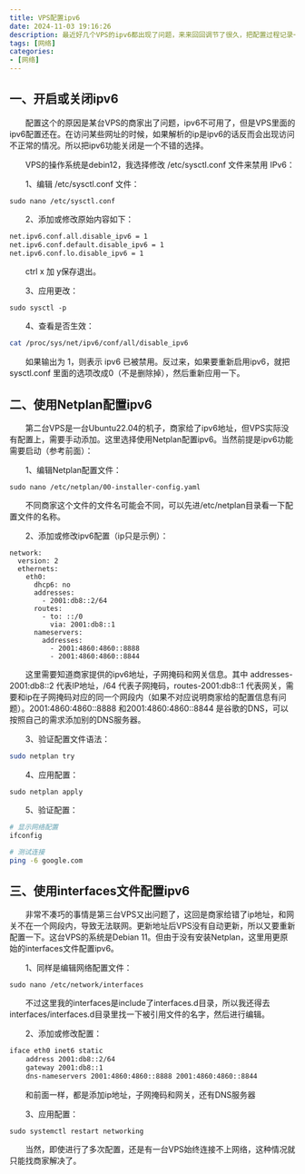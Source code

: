 ```yaml
---
title: VPS配置ipv6
date: 2024-11-03 19:16:26
description: 最近好几个VPS的ipv6都出现了问题，来来回回调节了很久，把配置过程记录一下
tags: [网络]
categories: 
- [网络]
---
```


## 一、开启或关闭ipv6

&emsp;&emsp;配置这个的原因是某台VPS的商家出了问题，ipv6不可用了，但是VPS里面的ipv6配置还在。在访问某些网址的时候，如果解析的ip是ipv6的话反而会出现访问不正常的情况。所以把ipv6功能关闭是一个不错的选择。

&emsp;&emsp;VPS的操作系统是debin12，我选择修改 /etc/sysctl.conf 文件来禁用 IPv6：

&emsp;&emsp;1、编辑 /etc/sysctl.conf 文件：

```
sudo nano /etc/sysctl.conf
```

&emsp;&emsp;2、添加或修改原始内容如下：

```bash
net.ipv6.conf.all.disable_ipv6 = 1
net.ipv6.conf.default.disable_ipv6 = 1
net.ipv6.conf.lo.disable_ipv6 = 1
```

&emsp;&emsp;ctrl x 加 y保存退出。

&emsp;&emsp;3、应用更改：

```
sudo sysctl -p
```

&emsp;&emsp;4、查看是否生效：

```bash
cat /proc/sys/net/ipv6/conf/all/disable_ipv6
```

&emsp;&emsp;如果输出为 1，则表示 ipv6 已被禁用。反过来，如果要重新启用ipv6，就把sysctl.conf 里面的选项改成0（不是删除掉），然后重新应用一下。

## 二、使用Netplan配置ipv6

&emsp;&emsp;第二台VPS是一台Ubuntu22.04的机子，商家给了ipv6地址，但VPS实际没有配置上，需要手动添加。这里选择使用Netplan配置ipv6。当然前提是ipv6功能需要启动（参考前面）：

&emsp;&emsp;1、编辑Netplan配置文件：

```
sudo nano /etc/netplan/00-installer-config.yaml
```

&emsp;&emsp;不同商家这个文件的文件名可能会不同，可以先进/etc/netplan目录看一下配置文件的名称。

&emsp;&emsp;2、添加或修改ipv6配置（ip只是示例）：

```
network:
  version: 2
  ethernets:
    eth0:
      dhcp6: no
      addresses:
        - 2001:db8::2/64
      routes:
        - to: ::/0
          via: 2001:db8::1
      nameservers:
        addresses:
          - 2001:4860:4860::8888
          - 2001:4860:4860::8844
```

&emsp;&emsp;这里需要知道商家提供的ipv6地址，子网掩码和网关信息。其中 addresses-2001:db8::2 代表IP地址，/64 代表子网掩码，routes-2001:db8::1 代表网关，需要和ip在子网掩码对应的同一个网段内（如果不对应说明商家给的配置信息有问题）。2001:4860:4860::8888 和2001:4860:4860::8844 是谷歌的DNS，可以按照自己的需求添加别的DNS服务器。

&emsp;&emsp;3、验证配置文件语法：

```bash
sudo netplan try
```

&emsp;&emsp;4、应用配置：

```
sudo netplan apply
```

&emsp;&emsp;5、验证配置：

```bash
# 显示网络配置
ifconfig

# 测试连接
ping -6 google.com
```

## 三、使用interfaces文件配置ipv6

&emsp;&emsp;非常不凑巧的事情是第三台VPS又出问题了，这回是商家给错了ip地址，和网关不在一个网段内，导致无法联网。更新地址后VPS没有自动更新，所以又要重新配置一下。这台VPS的系统是Debian 11。但由于没有安装Netplan，这里用更原始的interfaces文件配置ipv6。

&emsp;&emsp;1、同样是编辑网络配置文件：

```
sudo nano /etc/network/interfaces
```

&emsp;&emsp;不过这里我的interfaces是include了interfaces.d目录，所以我还得去interfaces/interfaces.d目录里找一下被引用文件的名字，然后进行编辑。

&emsp;&emsp;2、添加或修改配置：

```bash
iface eth0 inet6 static
    address 2001:db8::2/64         
    gateway 2001:db8::1             
    dns-nameservers 2001:4860:4860::8888 2001:4860:4860::8844
```

&emsp;&emsp;和前面一样，都是添加ip地址，子网掩码和网关，还有DNS服务器

&emsp;&emsp;3、应用配置：

```
sudo systemctl restart networking
```

&emsp;&emsp;当然，即使进行了多次配置，还是有一台VPS始终连接不上网络，这种情况就只能找商家解决了。
